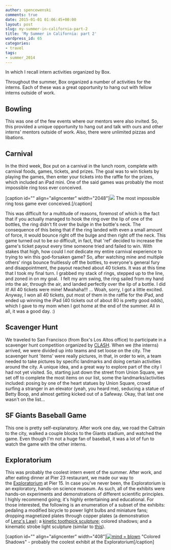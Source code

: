 ```yaml
---
author: spencewenski
comments: true
date: 2015-01-01 01:06:45+00:00
layout: post
slug: my-summer-in-california-part-2
title: 'My Summer in California: part 2'
wordpress_id: 65
categories:
- travel
tags:
- summer_2014
---
```


In which I recall intern activities organized by Box.

Throughout the summer, Box organized a number of activities for the interns. Each of these was a great opportunity to hang out with fellow interns outside of work.<!-- more -->


## Bowling


This was one of the few events where our mentors were also invited. So, this provided a unique opportunity to hang out and talk with ours and other interns' mentors outside of work. Also, there were unlimited pizzas and libations.


## Carnival


In the third week, Box put on a carnival in the lunch room, complete with carnival foods, games, tickets, and prizes. The goal was to win tickets by playing the games, then enter your tickets into the raffle for the prizes, which included an iPad mini. One of the said games was probably the most impossible ring toss ever conceived.

[caption id="" align="aligncenter" width="2048"]![](http://www.fiesta4kids.com/sites/default/files/bottle_ring_3x3.jpg) The most impossible ring toss game ever conceived.[/caption]

This was difficult for a multitude of reasons, foremost of which is the fact that if you actually managed to hook the ring over the lip of one of the bottles, the ring didn't fit over the bulge in the bottle's neck. The consequence of this being that if the ring landed with even a small amount of force, it would bounce right off the bulge and then right off the neck. This game turned out to be _so_ difficult, in fact, that 'ref' decided to increase the game's ticket payout every time someone tried and failed to win. With stakes that high, how could I _not_ dedicate my entire carnival experience to trying to win this god-forsaken game? So, after watching mine and multiple others' rings bounce fruitlessly off the bottles, to everyone's general fury and disappointment, the payout reached about 40 tickets. It was at this time that I took my final turn. I grabbed my stack of rings, stepped up to the line, and zoned in on my goal.  I felt my arm swing, the ring sailed from my hand into the air, through the air, and landed perfectly over the lip of a bottle. I did it! All 40 tickets were mine! Mwahaha!!! ... Woah, sorry, I got a little excited. Anyway, I won all 40 tickets, put most of them in the raffle for the iPad, and ended up winning the iPad (40 tickets out of about 80 is pretty good odds), which I gave to my mom when I got home at the end of the summer. All in all, it was a good day. :)


## Scavenger Hunt


We traveled to San Francisco (from Box's Los Altos office) to participate in a scavenger hunt competition organized by [CLASH](http://www.clashsf.com/). When we (the interns) arrived, we were divided up into teams and set loose on the city. The scavenger hunt 'items' were really pictures, in that, in order to win, a team needed to take pictures by specific landmarks and doing certain activities around the city. A unique idea, and a great way to explore part of the city I had not yet visited. So, starting just down the street from Union Square, we set off to complete the most items on our list, some the landmarks/activities included: posing by one of the heart statues by Union Square, crowd surfing a stranger in an elevator (yeah, you heard me), seducing a statue of Betty Boop, and almost getting kicked out of a Safeway. Okay, that last one wasn't on the list...


## SF Giants Baseball Game


This one is pretty self-explanatory. After work one day, we road the Caltrain to the city, walked a couple blocks to the Giants stadium, and watched the game. Even though I'm not a huge fan of baseball, it was a lot of fun to watch the game with the other interns.


## Exploratorium


This was probably the coolest intern event of the summer. After work, and after eating dinner at Pier 23 restaurant, we made our way to the [Exploratorium](http://www.exploratorium.edu/) at Pier 15. In case you've never been, the Exploratorium is an exploratory, hands-on science museum. As such, all of the exhibits were hands-on experiments and demonstrations of different scientific principles. I highly recommend going; it's highly entertaining and educational. For those interested, the following is an enumeration of a subset of the exhibits: pedaling a modified bicycle to power light bulbs and miniature fans; dropping magnetized plates through copper plates (a demonstration of [Lenz's Law](http://video.mit.edu/watch/physics-demo-lenzs-law-with-copper-pipe-10268/)); a [kinetic toothpick sculpture](http://youtu.be/OG5DkJWbeEg); colored shadows; and a kinematic strobe light sculpture (similar to [this](http://youtu.be/6gEnB0dBoFQ)).

[caption id="" align="aligncenter" width="408"][![mind = blown](http://www.exploratorium.edu/history/palace/images/hands.jpg)](http://www.exploratorium.edu/history/palace/hands.html) "Colored Shadows" - probably the coolest exhibit at the Exploratorium[/caption]
